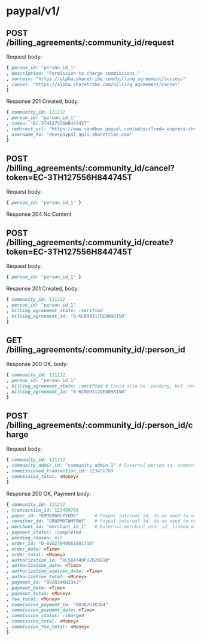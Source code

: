 
# paypal/v1/

## POST /billing_agreements/:community_id/request

Request body:

```ruby
{ person_id: "person_id_1"
, description: "Permission to charge commissions."
, success: "https://alpha.sharetribe.com/billing_agreement/success"
, cancel: "https://alpha.sharetribe.com/billing_agreement/cancel"
}
```

Response 201 Created, body:

```ruby
{ community_id: 121212
, person_id: "person_id_1"
, token: "EC-3TH127556H844745T"
, redirect_url: "https://www.sandbox.paypal.com/webscr?cmd=_express-checkout&token=EC-3TH127556H844745T"
, username_to: "dev+paypal_api1.sharetribe.com"
}
```


## POST /billing_agreements/:community_id/cancel?token=EC-3TH127556H844745T

Request body:

```ruby
{ person_id: "person_id_1" }
```

Response 204 No Content


## POST /billing_agreements/:community_id/create?token=EC-3TH127556H844745T

Request body:

```ruby
{ person_id: "person_id_1" }
```

Response 201 Created, body:

```ruby
{ community_id: 121212
, person_id: "person_id_1"
, billing_agreement_state: :verified
, billing_agreement_id: "B-6LN09317DE8098150"
}
```


## GET /billing_agreements/:community_id/:person_id

Response 200 OK, body:

```ruby
{ community_id: 121212
, person_id: "person_id_1"
, billing_agreement_state: :verified # Could also be :pending, but :not_requested is returned as 404
, billing_agreement_id: "B-6LN09317DE8098150"
}
```

## POST /billing_agreements/:community_id/:person_id/charge

Request body:

```ruby
{ community_id: 121212
, community_admin_id: "community_admin_1" # External person id, community admin receiving the commission, must match to existing paypal admin account
, commissioned_transaction_id: 123456789
, commission_total: <Money>
}
```

Response 200 OK, Payment body:

```ruby
{ community_id: 121212
, transaction_id: 123456789
, payer_id: "6M39X6RCYVUD6"      # Paypal internal id, do we need to expose it?
, receiver_id: "URAPMR7WHFAWY"   # Paypal internal id, do we need to expose it?
, merchant_id: "merchant_id_1"   # External merchant user id, linked with the receiver_id
, payment_status: :completed
, pending_reason: nil
, order_id: "O-8VG2704956180171B"
, order_date: <Time>
, order_total: <Money>
, authorization_id: "0L584749FU2628910"
, authorization_date: <Time>
, authorization_expires_date: <Time>
, authorization_total: <Money>
, payment_id: "092834KH234J"
, payment_date: <Time>
, payment_total: <Money>
, fee_total: <Money>
, commission_payment_id: "08387GJK384"
, commission_payment_date: <Time>
, commission_status: :charged
, commission_total: <Money>
, commission_fee_total: <Money>
}
```

